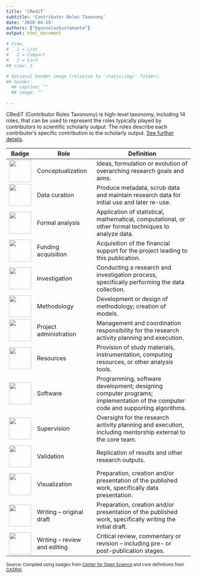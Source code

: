 ```yaml
---
title: 'CRediT'
subtitle: 'Contributor Roles Taxonomy'
date: '2020-04-19'
authors: ["bgonzalezbustamante"]
output: html_document

# View.
#   1 = List
#   2 = Compact
#   3 = Card
## view: 3

# Optional header image (relative to `static/img/` folder).
## header:
  ## caption: ""
  ## image: ""

---
```


CRediT (Contributor Roles Taxonomy) is high-level taxonomy, including 14 roles, that can be used to represent the roles typically played by contributors to scientific scholarly output. The roles describe each contributor’s specific contribution to the scholarly output. [See further details](https://casrai.org/credit/).

| **Badge** | **Role** | **Definition** 
|---|---|---|
| [<img src="conceptualization.png" align="center" width="60" />](conceptualization.png) | Conceptualization | Ideas, formulation or evolution of overarching research goals and aims. |
| [<img src="data_curation.png" align="center" width="60" />](data_curation.png) | Data curation | Produce metadata, scrub data and maintain research data for initial use and later re-use. |
| [<img src="formal_analysis.png" align="center" width="60" />](formal_analysis.png) | Formal analysis | Application of statistical, mathematical, computational, or other formal techniques to analyze data. |
| [<img src="funding_acquisition.png" align="center" width="60" />](funding_acquisition.png) | Funding acquisition | Acquisition of the financial support for the project leading to this publication. |
| [<img src="investigation.png" align="center" width="60" />](investigation.png) | Investigation | Conducting a research and investigation process, specifically performing the data collection. |
| [<img src="methodology.png" align="center" width="60" />](methodology.png) | Methodology | Development or design of methodology; creation of models. |
| [<img src="project_administration.png" align="center" width="60" />](project_administration.png) | Project administration | Management and coordination responsibility for the research activity planning and execution. |
| [<img src="resources.png" align="center" width="60" />](resources.png) | Resources | Provision of study materials, instrumentation, computing resources, or other analysis tools. |
| [<img src="computation.png" align="center" width="60" />](computation.png) | Software | Programming, software development; designing computer programs; implementation of the computer code and supporting algorithms. |
| [<img src="supervision.png" align="center" width="60" />](supervision.png) | Supervision | Oversight for the research activity planning and execution, including mentorship external to the core team. |
| [<img src="testing.png" align="center" width="60" />](testing.png) | Validation | Replication of results and other research outputs. |
| [<img src="data_visualization.png" align="center" width="60" />](data_visualization.png) | Visualization | Preparation, creation and/or presentation of the published work, specifically data presentation. |
| [<img src="writing_initial_draft.png" align="center" width="60" />](writing_initial_draft.png) | Writing – original draft | Preparation, creation and/or presentation of the published work, specifically writing the initial draft. |
| [<img src="writing_review.png" align="center" width="60" />](writing_review.png) | Writing – review and editing | Critical review, commentary or revision – including pre- or post-publication stages. |

<small>Source: Compiled using badges from [Center for Open Science](https://github.com/CenterForOpenScience/open_research_badges) and core definitions from [CASRAI](https://casrai.org/credit/).</small><br /><br />
